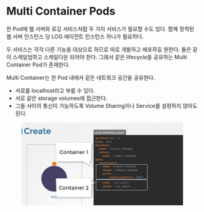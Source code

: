 # Multi Container Pods

한 Pod에 웹 서버와 로깅 서비스처럼 두 가지 서비스가 필요할 수도 있다. 함께 장착된 웹 서버 인스턴스 당 LOG 에이전트 인스턴스 하나가 필요하다.

두 서비스는 각각 다른 기능을 대상으로 하므로 따로 개발하고 배포하길 원한다. 둘은 같이 스케일업하고 스케일다운 되어야 한다. 그래서 같은 lifecycle을 공유하는 Multi Container Pod가 존재한다.



Multi Container는 한 Pod 내에서 같은 네트워크 공간을 공유한다.

* 서로를 localhost라고 부를 수 있다.
* 서로 같은 storage volumes에 접근한다.
* 그들 사이의 통신이 가능하도록 Volume Sharing이나 Service를 설정하지 않아도 된다.

<figure><img src=".gitbook/assets/image (9).png" alt=""><figcaption></figcaption></figure>
